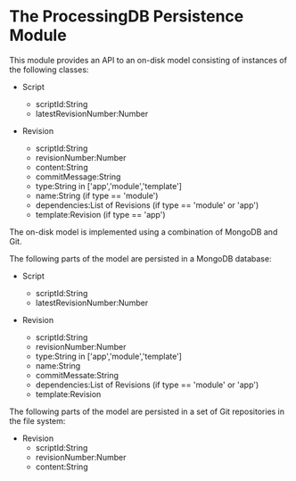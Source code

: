# The ProcessingDB Persistence Module

This module provides an API to an on-disk model consisting of instances of the following classes:

 - Script
   - scriptId:String
   - latestRevisionNumber:Number

 - Revision
   - scriptId:String
   - revisionNumber:Number
   - content:String
   - commitMessage:String
   - type:String in ['app','module','template']
   - name:String (if type == 'module')
   - dependencies:List of Revisions (if type == 'module' or 'app')
   - template:Revision (if type == 'app')

The on-disk model is implemented using a combination of MongoDB and Git.

The following parts of the model are persisted in a MongoDB database:

 - Script
   - scriptId:String
   - latestRevisionNumber:Number

 - Revision
   - scriptId:String
   - revisionNumber:Number
   - type:String in ['app','module','template']
   - name:String
   - commitMessate:String
   - dependencies:List of Revisions (if type == 'module' or 'app')
   - template:Revision

The following parts of the model are persisted in a set of Git repositories in the file system:

 - Revision
   - scriptId:String
   - revisionNumber:Number
   - content:String